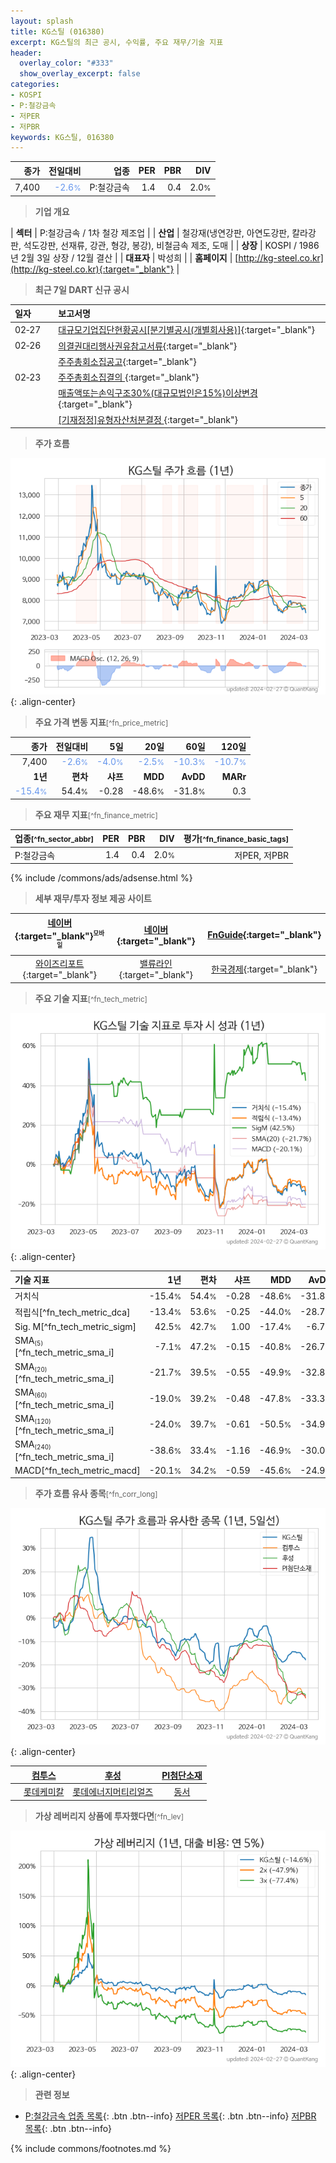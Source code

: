 ```yaml
---
layout: splash
title: KG스틸 (016380)
excerpt: KG스틸의 최근 공시, 수익률, 주요 재무/기술 지표
header:
  overlay_color: "#333"
  show_overlay_excerpt: false
categories:
- KOSPI
- P:철강금속
- 저PER
- 저PBR
keywords: KG스틸, 016380
---
```


| **종가** | **전일대비** | **업종** | **PER** | **PBR** | **DIV** |
| -------: | -----------: | -------: | ------: | ------: | ------: |
| 7,400 | <span style="color: cornflowerblue">-2.6<small>%</small></span> | P:철강금속 | 1.4 | 0.4 | 2.0<small>%</small> |

<!-- more -->


> **기업 개요**<a id="company"></a>

| <span style="white-space:nowrap;">**섹터**</span> | P:철강금속 / 1차 철강 제조업 |
| <span style="white-space:nowrap;">**산업**</span> | 철강재(냉연강판, 아연도강판, 칼라강판, 석도강판, 선재류, 강관, 형강, 봉강), 비철금속 제조, 도매 |
| <span style="white-space:nowrap;">**상장**</span> | KOSPI / 1986년 2월 3일 상장 / 12월 결산 |
| <span style="white-space:nowrap;">**대표자**</span> | 박성희 |
| <span style="white-space:nowrap;">**홈페이지**</span> | [http://kg-steel.co.kr](http://kg-steel.co.kr){:target="_blank"} |


> **최근 7일 DART 신규 공시**<a id="dart"></a>

| **일자** |      | **보고서명** |
| :------- | :--- | :----------- |
| 02&#x2011;27 | | [대규모기업집단현황공시[분기별공시(개별회사용)]](https://dart.fss.or.kr/dsaf001/main.do?rcpNo=20240227005690){:target="_blank"} |
| 02&#x2011;26 | | [의결권대리행사권유참고서류](https://dart.fss.or.kr/dsaf001/main.do?rcpNo=20240226005057){:target="_blank"} |
|  | | [주주총회소집공고](https://dart.fss.or.kr/dsaf001/main.do?rcpNo=20240226004746){:target="_blank"} |
| 02&#x2011;23 | | [주주총회소집결의              ](https://dart.fss.or.kr/dsaf001/main.do?rcpNo=20240223800870){:target="_blank"} |
|  | | [매출액또는손익구조30%(대규모법인은15%)이상변경              ](https://dart.fss.or.kr/dsaf001/main.do?rcpNo=20240223800646){:target="_blank"} |
|  | | [[기재정정]유형자산처분결정              ](https://dart.fss.or.kr/dsaf001/main.do?rcpNo=20240223800529){:target="_blank"} |


> **주가 흐름**<a id="price"></a>

![016380](/stock/images/016380.png){: .align-center}


> **주요 가격 변동 지표**<small>[^fn_price_metric]</small>

| **종가** | **전일대비** | **5일** | **20일** | **60일** | **120일** |
| -------: | -----------: | ------: | -------: | -------: | --------: |
| 7,400 | <span style="color: cornflowerblue">-2.6<small>%</small></span> | <span style="color: cornflowerblue">-4.0<small>%</small></span> | <span style="color: cornflowerblue">-2.5<small>%</small></span> | <span style="color: cornflowerblue">-10.3<small>%</small></span> | <span style="color: cornflowerblue">-10.7<small>%</small></span> |
| **1년** | **편차** | **샤프** | **MDD** | **AvDD** | **MARr** |
| <span style="color: cornflowerblue">-15.4<small>%</small></span> | 54.4<small>%</small> | -0.28 | -48.6<small>%</small> | -31.8<small>%</small> | 0.3 |


> **주요 재무 지표**<small>[^fn_finance_metric]</small>

| **업종**<small>[^fn_sector_abbr]</small> | **PER** | **PBR** | **DIV** | **평가**<small>[^fn_finance_basic_tags]</small> |
| :--------------------------------------- | ------: | ------: | ------: | ----------------------------------------------: |
| P:철강금속 | 1.4 | 0.4 | 2.0<small>%</small> | 저PER, 저PBR |



{% include /commons/ads/adsense.html %}

> **세부 재무/투자 정보 제공 사이트**

| [네이버](https://m.stock.naver.com/domestic/stock/016380/finance/summary){:target="_blank"}<sup><small>모바일</small></sup> | [네이버](https://finance.naver.com/item/coinfo.naver?code=016380){:target="_blank"} | [FnGuide](https://comp.fnguide.com/SVO2/ASP/SVD_Invest.asp?gicode=A016380&MenuYn=Y){:target="_blank"} |
| :---: | :---: | :---: |
| [와이즈리포트](https://comp.wisereport.co.kr/company/c1040001.aspx?cmp_cd=016380){:target="_blank"} | [밸류라인](https://www.valueline.co.kr/finance/summary/016380){:target="_blank"} | [한국경제](https://markets.hankyung.com/stock/016380/financial-summary){:target="_blank"} |


> **주요 기술 지표**<small>[^fn_tech_metric]</small>


![016380](/stock/images/016380_tech.png){: .align-center}

| **기술 지표** | **1년** | **편차** | **샤프** | **MDD** | **AvDD** |
| :------------ | ------: | -----------: | -------: | ------: | -------: |
| 거치식 | -15.4<small>%</small> | 54.4<small>%</small> | -0.28 | -48.6<small>%</small> | -31.8<small>%</small> |
| 적립식[^fn_tech_metric_dca] | -13.4<small>%</small> | 53.6<small>%</small> | -0.25 | -44.0<small>%</small> | -28.7<small>%</small> |
| Sig. M[^fn_tech_metric_sigm] | 42.5<small>%</small> | 42.7<small>%</small> | 1.00 | -17.4<small>%</small> | -6.7<small>%</small> |
| SMA<small><sub>(5)</sub></small>[^fn_tech_metric_sma_i] | -7.1<small>%</small> | 47.2<small>%</small> | -0.15 | -40.8<small>%</small> | -26.7<small>%</small> |
| SMA<small><sub>(20)</sub></small>[^fn_tech_metric_sma_i] | -21.7<small>%</small> | 39.5<small>%</small> | -0.55 | -49.9<small>%</small> | -32.8<small>%</small> |
| SMA<small><sub>(60)</sub></small>[^fn_tech_metric_sma_i] | -19.0<small>%</small> | 39.2<small>%</small> | -0.48 | -47.8<small>%</small> | -33.3<small>%</small> |
| SMA<small><sub>(120)</sub></small>[^fn_tech_metric_sma_i] | -24.0<small>%</small> | 39.7<small>%</small> | -0.61 | -50.5<small>%</small> | -34.9<small>%</small> |
| SMA<small><sub>(240)</sub></small>[^fn_tech_metric_sma_i] | -38.6<small>%</small> | 33.4<small>%</small> | -1.16 | -46.9<small>%</small> | -30.0<small>%</small> |
| MACD[^fn_tech_metric_macd] | -20.1<small>%</small> | 34.2<small>%</small> | -0.59 | -45.6<small>%</small> | -24.9<small>%</small> |


> **주가 흐름 유사 종목**<a id="corr"></a><small>[^fn_corr_long]</small>

![016380](/stock/images/016380_corr.png){: .align-center}

|       | [컴투스](/078340/) | [후성](/093370/) | [PI첨단소재](/178920/) |
| :---: | :------------------------------------: | :------------------------------------: | :------------------------------------: |
|       | [롯데케미칼](/011170/) | [롯데에너지머티리얼즈](/020150/) | [동서](/026960/) |


> **가상 레버리지 상품에 투자했다면**<a id="2x"></a><small>[^fn_lev]</small>

![016380](/stock/images/016380_2x.png){: .align-center}


> **관련 정보**

- [P:철강금속 업종 목록](/stats/sector/kospi_업종_철강금속_종목/){: .btn .btn--info} [저PER 목록](/fn/fn_low_per/){: .btn .btn--info} [저PBR 목록](/fn/fn_low_pbr/){: .btn .btn--info}

{% include commons/footnotes.md %}